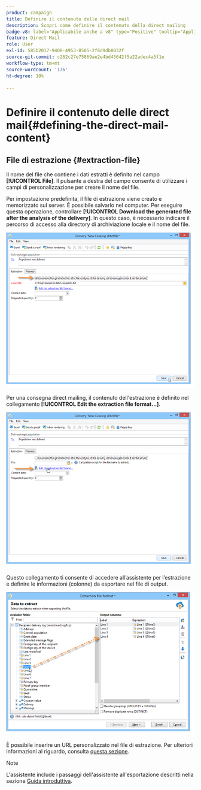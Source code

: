 ```yaml
---
product: campaign
title: Definire il contenuto delle direct mail
description: Scopri come definire il contenuto della direct mailing
badge-v8: label="Applicabile anche a v8" type="Positive" tooltip="Applicabile anche a Campaign v8"
feature: Direct Mail
role: User
exl-id: 585b2017-9408-4953-8505-2f6d9db8032f
source-git-commit: c262c27e75869ae2e4bd45642f5a22adec4a5f1e
workflow-type: tm+mt
source-wordcount: '176'
ht-degree: 10%

---
```


# Definire il contenuto delle direct mail{#defining-the-direct-mail-content}

## File di estrazione {#extraction-file}

Il nome del file che contiene i dati estratti è definito nel campo **[!UICONTROL File]**. Il pulsante a destra del campo consente di utilizzare i campi di personalizzazione per creare il nome del file.

Per impostazione predefinita, il file di estrazione viene creato e memorizzato sul server. È possibile salvarlo nel computer. Per eseguire questa operazione, controllare **[!UICONTROL Download the generated file after the analysis of the delivery]**. In questo caso, è necessario indicare il percorso di accesso alla directory di archiviazione locale e il nome del file.

![](assets/s_ncs_user_mail_delivery_local_file.png)

Per una consegna direct mailing, il contenuto dell&#39;estrazione è definito nel collegamento **[!UICONTROL Edit the extraction file format...]**.

![](assets/s_ncs_user_mail_delivery_format_link.png)

Questo collegamento ti consente di accedere all’assistente per l’estrazione e definire le informazioni (colonne) da esportare nel file di output.

![](assets/s_ncs_user_mail_delivery_format_wz.png)

È possibile inserire un URL personalizzato nel file di estrazione. Per ulteriori informazioni al riguardo, consulta [questa sezione](../../web/using/publishing-a-web-form.md).

>[!NOTE]
>
>L&#39;assistente include i passaggi dell&#39;assistente all&#39;esportazione descritti nella sezione [Guida introduttiva](../../platform/using/executing-export-jobs.md).
